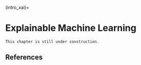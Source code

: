 (intro_xai)=
# Explainable Machine Learning

```{warning}
This chapter is still under construction.
```

## References

```{footbibliography}
```